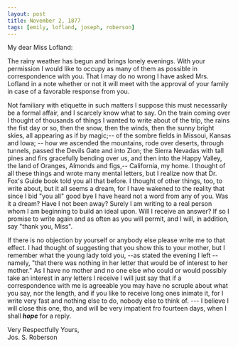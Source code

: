 ```yaml
---
layout: post
title: November 2, 1877
tags: [emily, lofland, joseph, roberson]
---
```


My dear Miss Lofland:  

The rainy weather has begun and brings lonely evenings.  With your permission I would like to occupy as many of them as possible in correspondence with you.  That I may do no wrong I have asked Mrs. Lofland in a note whether or not it will meet with the approval of your family in case of a favorable response from you. 
 
Not familiary with etiquette in such matters I suppose this must necessarily be a formal affair, and I scarcely know what to say.  On the train coming over I thought of thousands of things I wanted to write about of the trip, the rains the fist day or so, then the snow, then the winds, then the sunny bright skies, all appearing as if by magic;-- of the sombre fields in Missoui, Kansas and Iowa; -- how we ascended the mountains, rode over deserts, through tunnels, passed the Devils Gate and into Zion; the Sierra Nevadas with tall pines and firs gracefully bending over us, and then into the Happy Valley, the land of Oranges, Almonds and figs,-- California, my home.  I thought of all these things and wrote many mental letters, but I realize now that Dr. Fox's Guide book told you all that before.  I thought of other things, too, to write about, but it all seems a dream, for I have wakened to the reality that since I bid "you all" good bye I have heard not a word from any of you.  Was it a dream?  Have I not been away?  Surely I am writing to a real person whom I am beginning to build an ideal upon.  Will I receive an answer?  If so I promise to write again and as often as you will permit, and I will, in addition, say "thank you, Miss".  

If there is no objection by yourself or anybody else please write me to that effect.  I had thought of suggesting that you show this to your mother, but I remember what the young lady told you, --as stated the evening I left -- namely, "that there was nothing in her letter that would be of interest to her mother."  As I have no mother and no one else who could or would possibly take an interest in any letters I receive I will just say that if a correspondence with me is agreeable you may have no scruple about what you say, nor the length, and if you like to receive long ones inimate it, for I write very fast and nothing else to do, nobody else to think of. --- I believe I will close this one, tho, and will be very impatient fro fourteen days, when I shall __*hope*__ for a reply.  

Very Respectfully Yours,  
Jos. S. Roberson
